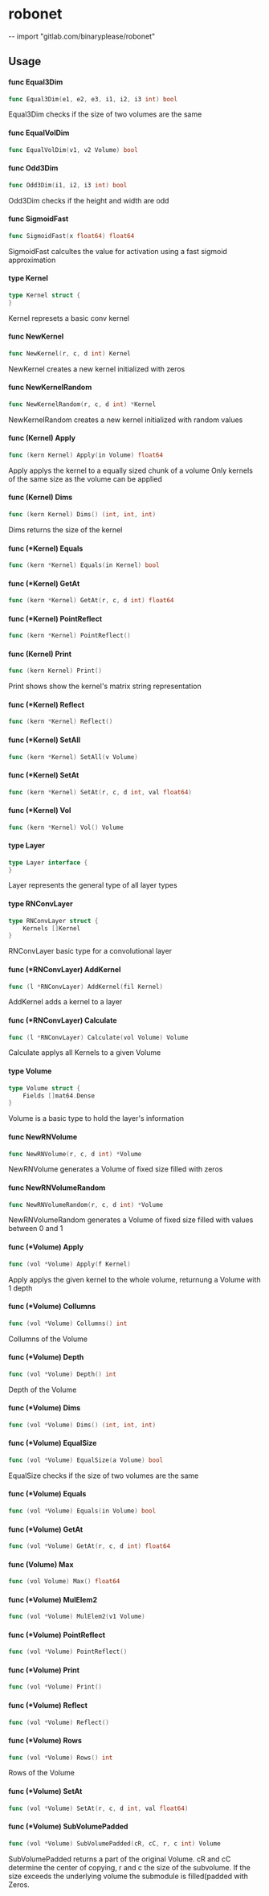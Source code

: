 # robonet
--
    import "gitlab.com/binaryplease/robonet"


## Usage

#### func  Equal3Dim

```go
func Equal3Dim(e1, e2, e3, i1, i2, i3 int) bool
```
Equal3Dim checks if the size of two volumes are the same

#### func  EqualVolDim

```go
func EqualVolDim(v1, v2 Volume) bool
```

#### func  Odd3Dim

```go
func Odd3Dim(i1, i2, i3 int) bool
```
Odd3Dim checks if the height and width are odd

#### func  SigmoidFast

```go
func SigmoidFast(x float64) float64
```
SigmoidFast calcultes the value for activation using a fast sigmoid
approximation

#### type Kernel

```go
type Kernel struct {
}
```

Kernel represets a basic conv kernel

#### func  NewKernel

```go
func NewKernel(r, c, d int) Kernel
```
NewKernel creates a new kernel initialized with zeros

#### func  NewKernelRandom

```go
func NewKernelRandom(r, c, d int) *Kernel
```
NewKernelRandom creates a new kernel initialized with random values

#### func (Kernel) Apply

```go
func (kern Kernel) Apply(in Volume) float64
```
Apply applys the kernel to a equally sized chunk of a volume Only kernels of the
same size as the volume can be applied

#### func (Kernel) Dims

```go
func (kern Kernel) Dims() (int, int, int)
```
Dims returns the size of the kernel

#### func (*Kernel) Equals

```go
func (kern *Kernel) Equals(in Kernel) bool
```

#### func (*Kernel) GetAt

```go
func (kern *Kernel) GetAt(r, c, d int) float64
```

#### func (*Kernel) PointReflect

```go
func (kern *Kernel) PointReflect()
```

#### func (Kernel) Print

```go
func (kern Kernel) Print()
```
Print shows show the kernel's matrix string representation

#### func (*Kernel) Reflect

```go
func (kern *Kernel) Reflect()
```

#### func (*Kernel) SetAll

```go
func (kern *Kernel) SetAll(v Volume)
```

#### func (*Kernel) SetAt

```go
func (kern *Kernel) SetAt(r, c, d int, val float64)
```

#### func (*Kernel) Vol

```go
func (kern *Kernel) Vol() Volume
```

#### type Layer

```go
type Layer interface {
}
```

Layer represents the general type of all layer types

#### type RNConvLayer

```go
type RNConvLayer struct {
	Kernels []Kernel
}
```

RNConvLayer basic type for a convolutional layer

#### func (*RNConvLayer) AddKernel

```go
func (l *RNConvLayer) AddKernel(fil Kernel)
```
AddKernel adds a kernel to a layer

#### func (*RNConvLayer) Calculate

```go
func (l *RNConvLayer) Calculate(vol Volume) Volume
```
Calculate applys all Kernels to a given Volume

#### type Volume

```go
type Volume struct {
	Fields []mat64.Dense
}
```

Volume is a basic type to hold the layer's information

#### func  NewRNVolume

```go
func NewRNVolume(r, c, d int) *Volume
```
NewRNVolume generates a Volume of fixed size filled with zeros

#### func  NewRNVolumeRandom

```go
func NewRNVolumeRandom(r, c, d int) *Volume
```
NewRNVolumeRandom generates a Volume of fixed size filled with values between 0
and 1

#### func (*Volume) Apply

```go
func (vol *Volume) Apply(f Kernel)
```
Apply applys the given kernel to the whole volume, returnung a Volume with 1
depth

#### func (*Volume) Collumns

```go
func (vol *Volume) Collumns() int
```
Collumns of the Volume

#### func (*Volume) Depth

```go
func (vol *Volume) Depth() int
```
Depth of the Volume

#### func (*Volume) Dims

```go
func (vol *Volume) Dims() (int, int, int)
```

#### func (*Volume) EqualSize

```go
func (vol *Volume) EqualSize(a Volume) bool
```
EqualSize checks if the size of two volumes are the same

#### func (*Volume) Equals

```go
func (vol *Volume) Equals(in Volume) bool
```

#### func (*Volume) GetAt

```go
func (vol *Volume) GetAt(r, c, d int) float64
```

#### func (Volume) Max

```go
func (vol Volume) Max() float64
```

#### func (*Volume) MulElem2

```go
func (vol *Volume) MulElem2(v1 Volume)
```

#### func (*Volume) PointReflect

```go
func (vol *Volume) PointReflect()
```

#### func (*Volume) Print

```go
func (vol *Volume) Print()
```

#### func (*Volume) Reflect

```go
func (vol *Volume) Reflect()
```

#### func (*Volume) Rows

```go
func (vol *Volume) Rows() int
```
Rows of the Volume

#### func (*Volume) SetAt

```go
func (vol *Volume) SetAt(r, c, d int, val float64)
```

#### func (*Volume) SubVolumePadded

```go
func (vol *Volume) SubVolumePadded(cR, cC, r, c int) Volume
```
SubVolumePadded returns a part of the original Volume. cR and cC determine the
center of copying, r and c the size of the subvolume. If the size exceeds the
underlying volume the submodule is filled(padded with Zeros.
